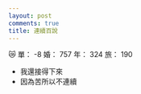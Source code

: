 ```yaml
---
layout: post
comments: true
title: 連續百說
---
```


:crying_cat_face: 單： -8 婚： 757 年： 324 旅： 190

- 我還接得下來
- 因為苦所以不連續

